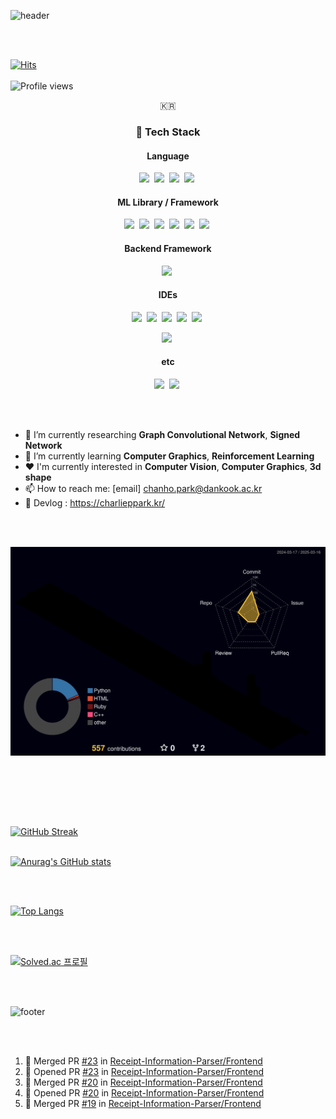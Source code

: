 ![header](https://capsule-render.vercel.app/api?type=waving&color=A3DCBE&height=200&section=header&text=charlieppark&fontSize=50&animation=blink)

<br></br>

[![Hits](https://hits.seeyoufarm.com/api/count/incr/badge.svg?url=https%3A%2F%2Fgithub.com%2Fcharlieppark&count_bg=%2379C83D&title_bg=%23555555&icon=&icon_color=%23E7E7E7&title=hits&edge_flat=false)](https://hits.seeyoufarm.com)
<br></br>
![Profile views](https://gpvc.arturio.dev/charlieppark)

<p align="center">🇰🇷</p>

<h3 align="center">🔧 Tech Stack</h3>

<h4 align="center">Language</h4>

<p align="center">
  <img src="https://img.shields.io/badge/c-%2300599C.svg?style=for-the-badge&logo=c&logoColor=white"/></a>&nbsp
  <img src="https://img.shields.io/badge/c++-%2300599C.svg?style=for-the-badge&logo=c%2B%2B&logoColor=white"/></a>&nbsp
  <img src="https://img.shields.io/badge/Java-ED8B00?style=for-the-badge&logo=java&logoColor=white"/></a>&nbsp 
  <img src="https://img.shields.io/badge/Python-3776AB?style=for-the-badge&logo=python&logoColor=white"/></a>&nbsp
</p>

<h4 align="center">ML Library / Framework</h4>

<p align="center">
  <img src="https://img.shields.io/badge/PyTorch-%23EE4C2C.svg?style=for-the-badge&logo=PyTorch&logoColor=white"/></a>&nbsp
  <img src="https://img.shields.io/badge/TensorFlow-FF6F00?style=for-the-badge&logo=tensorflow&logoColor=white"/></a>&nbsp
  <img src="https://img.shields.io/badge/Keras-%23D00000.svg?style=for-the-badge&logo=Keras&logoColor=white"/></a>&nbsp 
  <img src="https://img.shields.io/badge/numpy-%23013243.svg?style=for-the-badge&logo=numpy&logoColor=white"/></a>&nbsp
  <img src="https://img.shields.io/badge/pandas-%23150458.svg?style=for-the-badge&logo=pandas&logoColor=white"/></a>&nbsp
  <img src="https://img.shields.io/badge/scikit--learn-%23F7931E.svg?style=for-the-badge&logo=scikit-learn&logoColor=white"/></a>&nbsp
</p>

<h4 align="center">Backend Framework</h4>

<p align="center">
  <img src="https://img.shields.io/badge/Spring_Boot-F2F4F9?style=for-the-badge&logo=spring-boot" /></a>&nbsp
</p>

<h4 align="center">IDEs</h4>

<p align="center">
  <img src="https://img.shields.io/badge/Visual_Studio-5C2D91?style=for-the-badge&logo=visual%20studio&logoColor=white"/></a>&nbsp 
  <img src="https://img.shields.io/badge/Visual_Studio_Code-0078D4?style=for-the-badge&logo=visual%20studio%20code&logoColor=white"/></a>&nbsp
    <img src="https://img.shields.io/badge/IntelliJIDEA-000000.svg?style=for-the-badge&logo=intellij-idea&logoColor=white"/></a>&nbsp 
  <img src="	https://img.shields.io/badge/VIM-%2311AB00.svg?&style=for-the-badge&logo=vim&logoColor=white"/></a>&nbsp 
  <img src="https://img.shields.io/badge/Android_Studio-3DDC84?style=for-the-badge&logo=android-studio&logoColor=white"/></a>&nbsp 
</p>
<p align="center">
  <img src="https://img.shields.io/badge/GitKraken-179287?style=for-the-badge&logo=GitKraken&logoColor=white"/></a>&nbsp 
</p>

<h4 align="center">etc</h4>

<p align="center">
  <img src="https://img.shields.io/badge/Markdown-000000?style=for-the-badge&logo=markdown&logoColor=white"/></a>&nbsp 
  <img src="https://img.shields.io/badge/LaTeX-47A141?style=for-the-badge&logo=LaTeX&logoColor=white"/></a>&nbsp 
</p>

<br></br>

- 🔭 I’m currently researching **Graph Convolutional Network**, **Signed Network**
- 🌱 I’m currently learning **Computer Graphics**, **Reinforcement Learning**
- ❤️ I'm currently interested in **Computer Vision**, **Computer Graphics**, **3d shape**
- 📫 How to reach me: [email] chanho.park@dankook.ac.kr
- 💭 Devlog : https://charlieppark.kr/

<br></br>

![](./profile-3d-contrib/profile-night-rainbow.svg)

<br></br>

<!--START_SECTION:waka-->
<!--END_SECTION:waka-->

<br></br>

[![GitHub Streak](https://streak-stats.demolab.com/?user=charlieppark&theme=material-palenight)](https://git.io/streak-stats)
<br></br>

[![Anurag's GitHub stats](https://github-readme-stats.vercel.app/api?username=charlieppark&show_icons=true&theme=material-palenight)](https://github.com/anuraghazra/github-readme-stats)

<br></br>


[![Top Langs](https://github-readme-stats.vercel.app/api/top-langs/?username=charlieppark&layout=compact&theme=material-palenight)](https://github.com/anuraghazra/github-readme-stats)

<br></br>

[![Solved.ac
프로필](http://mazassumnida.wtf/api/v2/generate_badge?boj=chanho0309)](https://solved.ac/chanho0309)


<br></br>

![footer](https://capsule-render.vercel.app/api?type=waving&color=A3DCBE&height=200&section=footer)

<br></br>

<!--START_SECTION:activity-->
1. 🎉 Merged PR [#23](https://github.com/Receipt-Information-Parser/Frontend/pull/23) in [Receipt-Information-Parser/Frontend](https://github.com/Receipt-Information-Parser/Frontend)
2. 💪 Opened PR [#23](https://github.com/Receipt-Information-Parser/Frontend/pull/23) in [Receipt-Information-Parser/Frontend](https://github.com/Receipt-Information-Parser/Frontend)
3. 🎉 Merged PR [#20](https://github.com/Receipt-Information-Parser/Frontend/pull/20) in [Receipt-Information-Parser/Frontend](https://github.com/Receipt-Information-Parser/Frontend)
4. 💪 Opened PR [#20](https://github.com/Receipt-Information-Parser/Frontend/pull/20) in [Receipt-Information-Parser/Frontend](https://github.com/Receipt-Information-Parser/Frontend)
5. 🎉 Merged PR [#19](https://github.com/Receipt-Information-Parser/Frontend/pull/19) in [Receipt-Information-Parser/Frontend](https://github.com/Receipt-Information-Parser/Frontend)
<!--END_SECTION:activity-->


<!--
**charlieppark/charlieppark** is a ✨ _special_ ✨ repository because its `README.md` (this file) appears on your GitHub profile.

Here are some ideas to get you started:

- 🔭 I’m currently working on ...
- 🌱 I’m currently learning ...
- 👯 I’m looking to collaborate on ...
- 🤔 I’m looking for help with ...
- 💬 Ask me about ...
- 📫 How to reach me: ...
- 😄 Pronouns: ...
- ⚡ Fun fact: ...
-->
